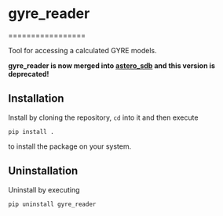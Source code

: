 # gyre_reader
=================

Tool for accessing a calculated GYRE models.

**gyre_reader is now merged into [astero_sdb](https://github.com/cespenar/astero_sdb) and this version is deprecated!**

## Installation
Install by cloning the repository, `cd` into it and then execute

    pip install .
    
to  install the package on your system.

## Uninstallation
Uninstall by executing

    pip uninstall gyre_reader
